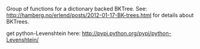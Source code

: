 Group of functions for a dictionary backed BKTree.
See: http://hamberg.no/erlend/posts/2012-01-17-BK-trees.html 
for details about BKTrees.

get python-Levenshtein here: http://pypi.python.org/pypi/python-Levenshtein/